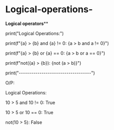 # Logical-operations-
********Logical operators**********

print("Logical Operations:")

print(f"{a} > {b} and {a} != 0: {a > b and a != 0}")

print(f"{a} > {b} or {a} == 0: {a > b or a == 0}")

print(f"not({a} > {b}): {not (a > b)}")

print("-----------------------------------")

O/P:

Logical Operations:

10 > 5 and 10 != 0: True

10 > 5 or 10 == 0: True

not(10 > 5): False
